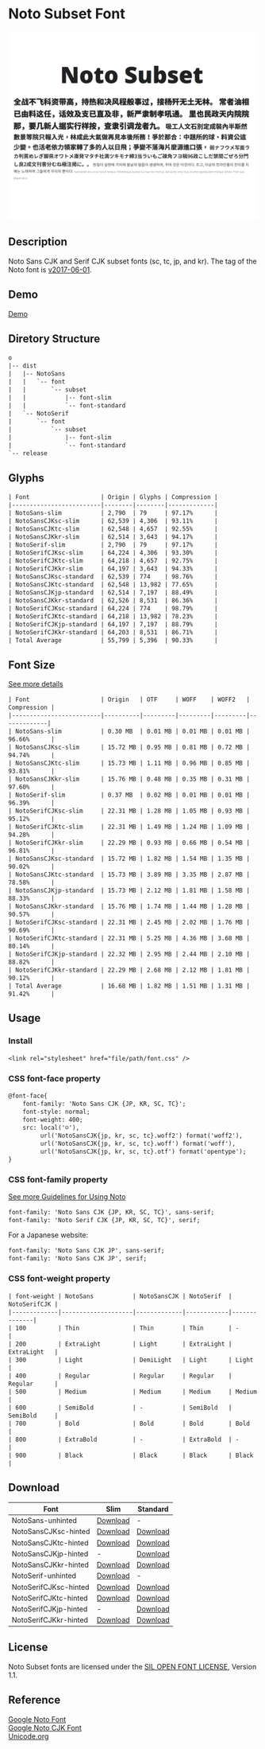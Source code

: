 # Noto Subset Font   

![Screenshot](screenshot.png)   

## Description   
Noto Sans CJK and Serif CJK subset fonts (sc, tc, jp, and kr). The tag of the Noto font is [v2017-06-01](https://github.com/googlefonts/noto-cjk/releases).   


## Demo   
[Demo](https://krescentmoon.github.io/webfont-noto)   


## Diretory Structure   
```
o
|-- dist
|   |-- NotoSans
|   |   `-- font
|   |       `-- subset
|   |           |-- font-slim
|   |           `-- font-standard
|   `-- NotoSerif
|       `-- font
|           `-- subset
|               |-- font-slim
|               `-- font-standard
`-- release
```


## Glyphs   
```
| Font                    | Origin | Glyphs | Compression |
|-------------------------|--------|--------|-------------|
| NotoSans-slim           | 2,790  | 79     | 97.17%      |
| NotoSansCJKsc-slim      | 62,539 | 4,306  | 93.11%      |
| NotoSansCJKtc-slim      | 62,548 | 4,657  | 92.55%      |
| NotoSansCJKkr-slim      | 62,514 | 3,643  | 94.17%      |
| NotoSerif-slim          | 2,790  | 79     | 97.17%      |
| NotoSerifCJKsc-slim     | 64,224 | 4,306  | 93.30%      |
| NotoSerifCJKtc-slim     | 64,218 | 4,657  | 92.75%      |
| NotoSerifCJKkr-slim     | 64,197 | 3,643  | 94.33%      |
| NotoSansCJKsc-standard  | 62,539 | 774    | 98.76%      |
| NotoSansCJKtc-standard  | 62,548 | 13,982 | 77.65%      |
| NotoSansCJKjp-standard  | 62,514 | 7,197  | 88.49%      |
| NotoSansCJKkr-standard  | 62,526 | 8,531  | 86.36%      |
| NotoSerifCJKsc-standard | 64,224 | 774    | 98.79%      |
| NotoSerifCJKtc-standard | 64,218 | 13,982 | 78.23%      |
| NotoSerifCJKjp-standard | 64,197 | 7,197  | 88.79%      |
| NotoSerifCJKkr-standard | 64,203 | 8,531  | 86.71%      |
| Total Average           | 55,799 | 5,396  | 90.33%      |
```


## Font Size   
[See more details](fileinfo.md)   
```
| Font                    | Origin   | OTF     | WOFF    | WOFF2   | Compression |
|-------------------------|----------|---------|---------|---------|-------------|
| NotoSans-slim           | 0.30 MB  | 0.01 MB | 0.01 MB | 0.01 MB | 96.66%      |
| NotoSansCJKsc-slim      | 15.72 MB | 0.95 MB | 0.81 MB | 0.72 MB | 94.74%      |
| NotoSansCJKtc-slim      | 15.73 MB | 1.11 MB | 0.96 MB | 0.85 MB | 93.81%      |
| NotoSansCJKkr-slim      | 15.76 MB | 0.48 MB | 0.35 MB | 0.31 MB | 97.60%      |
| NotoSerif-slim          | 0.37 MB  | 0.02 MB | 0.01 MB | 0.01 MB | 96.39%      |
| NotoSerifCJKsc-slim     | 22.31 MB | 1.28 MB | 1.05 MB | 0.93 MB | 95.12%      |
| NotoSerifCJKtc-slim     | 22.31 MB | 1.49 MB | 1.24 MB | 1.09 MB | 94.28%      |
| NotoSerifCJKkr-slim     | 22.29 MB | 0.93 MB | 0.66 MB | 0.54 MB | 96.81%      |
| NotoSansCJKsc-standard  | 15.72 MB | 1.82 MB | 1.54 MB | 1.35 MB | 90.02%      |
| NotoSansCJKtc-standard  | 15.73 MB | 3.89 MB | 3.35 MB | 2.87 MB | 78.58%      |
| NotoSansCJKjp-standard  | 15.73 MB | 2.12 MB | 1.81 MB | 1.58 MB | 88.33%      |
| NotoSansCJKkr-standard  | 15.76 MB | 1.74 MB | 1.44 MB | 1.28 MB | 90.57%      |
| NotoSerifCJKsc-standard | 22.31 MB | 2.45 MB | 2.02 MB | 1.76 MB | 90.69%      |
| NotoSerifCJKtc-standard | 22.31 MB | 5.25 MB | 4.36 MB | 3.68 MB | 80.14%      |
| NotoSerifCJKjp-standard | 22.32 MB | 2.95 MB | 2.44 MB | 2.10 MB | 88.82%      |
| NotoSerifCJKkr-standard | 22.29 MB | 2.68 MB | 2.12 MB | 1.81 MB | 90.12%      |
| Total Average           | 16.68 MB | 1.82 MB | 1.51 MB | 1.31 MB | 91.42%      |
```


## Usage   

### Install   
```
<link rel="stylesheet" href="file/path/font.css" />   
```

### CSS font-face property   
```
@font-face{
    font-family: 'Noto Sans CJK {JP, KR, SC, TC}';
    font-style: normal;
    font-weight: 400;
    src: local('☺'),
         url('NotoSansCJK{jp, kr, sc, tc}.woff2') format('woff2'),
         url('NotoSansCJK{jp, kr, sc, tc}.woff') format('woff'),
         url('NotoSansCJK{jp, kr, sc, tc}.otf') format('opentype');
}
```

### CSS font-family property   
[See more Guidelines for Using Noto](https://www.google.com/get/noto/help/guidelines/)   
```
font-family: 'Noto Sans CJK {JP, KR, SC, TC}', sans-serif;
font-family: 'Noto Serif CJK {JP, KR, SC, TC}', serif;
```

For a Japanese website:   
```
font-family: 'Noto Sans CJK JP', sans-serif;
font-family: 'Noto Sans CJK JP', serif;
```

### CSS font-weight property   
```
| font-weight | NotoSans           | NotoSansCJK | NotoSerif  | NotoSerifCJK |
|-------------|--------------------|-------------|------------|--------------|
| 100         | Thin               | Thin        | Thin       | -            |
| 200         | ExtraLight         | Light       | ExtraLight | ExtraLight   |
| 300         | Light              | DemiLight   | Light      | Light        |
| 400         | Regular            | Regular     | Regular    | Regular      |
| 500         | Medium             | Medium      | Medium     | Medium       |
| 600         | SemiBold           | -           | SemiBold   | SemiBold     |
| 700         | Bold               | Bold        | Bold       | Bold         |
| 800         | ExtraBold          | -           | ExtraBold  | -            |
| 900         | Black              | Black       | Black      | Black        |
```

## Download   
| Font                  | Slim                                                                                     | Standard                                                                                     |
|-----------------------|------------------------------------------------------------------------------------------|----------------------------------------------------------------------------------------------|
| NotoSans-unhinted     | [Download](krescentmoon/webfont-noto/raw/master/release/NotoSans-unhinted-slim.zip)     | -                                                                                            |
| NotoSansCJKsc-hinted  | [Download](krescentmoon/webfont-noto/raw/master/release/NotoSansCJKsc-hinted-slim.zip)  | [Download](krescentmoon/webfont-noto/raw/master/release/NotoSansCJKsc-hinted-standard.zip)  |
| NotoSansCJKtc-hinted  | [Download](krescentmoon/webfont-noto/raw/master/release/NotoSansCJKtc-hinted-slim.zip)  | [Download](krescentmoon/webfont-noto/raw/master/release/NotoSansCJKtc-hinted-standard.zip)  |
| NotoSansCJKjp-hinted  | -                                                                                        | [Download](krescentmoon/webfont-noto/raw/master/release/NotoSansCJKjp-hinted-standard.zip)  |
| NotoSansCJKkr-hinted  | [Download](krescentmoon/webfont-noto/raw/master/release/NotoSansCJKkr-hinted-slim.zip)  | [Download](krescentmoon/webfont-noto/raw/master/release/NotoSansCJKkr-hinted-standard.zip)  |
| NotoSerif-unhinted    | [Download](krescentmoon/webfont-noto/raw/master/release/NotoSerif-unhinted-slim.zip)    | -                                                                                            |
| NotoSerifCJKsc-hinted | [Download](krescentmoon/webfont-noto/raw/master/release/NotoSerifCJKsc-hinted-slim.zip) | [Download](krescentmoon/webfont-noto/raw/master/release/NotoSerifCJKsc-hinted-standard.zip) |
| NotoSerifCJKtc-hinted | [Download](krescentmoon/webfont-noto/raw/master/release/NotoSerifCJKtc-hinted-slim.zip) | [Download](krescentmoon/webfont-noto/raw/master/release/NotoSerifCJKtc-hinted-standard.zip) |
| NotoSerifCJKjp-hinted | -                                                                                        | [Download](krescentmoon/webfont-noto/raw/master/release/NotoSerifCJKjp-hinted-standard.zip) |
| NotoSerifCJKkr-hinted | [Download](krescentmoon/webfont-noto/raw/master/release/NotoSerifCJKkr-hinted-slim.zip) | [Download](krescentmoon/webfont-noto/raw/master/release/NotoSerifCJKkr-hinted-standard.zip) |


## License   
Noto Subset fonts are licensed under the [SIL OPEN FONT LICENSE](LICENSE), Version 1.1.   


## Reference   
[Google Noto Font](https://www.google.com/get/noto)   
[Google Noto CJK Font](https://github.com/googlefonts/noto-cjk)   
[Unicode.org](http://unicode.org)   